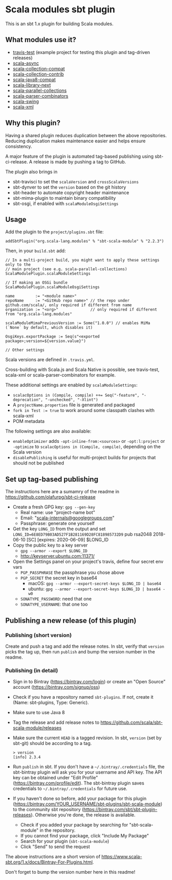 # Scala modules sbt plugin

This is an sbt 1.x plugin for building Scala modules.

## What modules use it?

* [travis-test](https://github.com/lrytz/travis-test) (example project for testing this plugin and tag-driven releases)
* [scala-async](https://github.com/scala/scala-async)
* [scala-collection-compat](https://github.com/scala/scala-collection-compat)
* [scala-collection-contrib](https://github.com/scala/scala-collection-contrib)
* [scala-java8-compat](https://github.com/scala/scala-java8-compat)
* [scala-library-next](https://github.com/scala/scala-library-next)
* [scala-parallel-collections](https://github.com/scala/scala-parallel-collections)
* [scala-parser-combinators](https://github.com/scala/scala-parser-combinators)
* [scala-swing](https://github.com/scala/scala-swing)
* [scala-xml](https://github.com/scala/scala-xml)

## Why this plugin?

Having a shared plugin reduces duplication between the above
repositories. Reducing duplication makes maintenance easier and
helps ensure consistency.

A major feature of the plugin is automated tag-based publishing using
sbt-ci-release. A release is made by pushing a tag to GitHub.

The plugin also brings in
  - sbt-travisci to set the `scalaVersion` and `crossScalaVersions`
  - sbt-dynver to set the `version` based on the git history
  - sbt-header to automate copyright header maintenance
  - sbt-mima-plugin to maintain binary compatibility
  - sbt-osgi, if enabled with `scalaModuleOsgiSettings`

## Usage

Add the plugin to the `project/plugins.sbt` file:

```
addSbtPlugin("org.scala-lang.modules" % "sbt-scala-module" % "2.2.3")
```

Then, in your `build.sbt` add:

```
// In a multi-project build, you might want to apply these settings only to the
// main project (see e.g. scala-parallel-collections)
ScalaModulePlugin.scalaModuleSettings

// If making an OSGi bundle
ScalaModulePlugin.scalaModuleOsgiSettings

name         := "<module name>"
repoName     := "<GitHub repo name>" // the repo under github.com/scala/, only required if different from name
organization := "<org>"              // only required if different from "org.scala-lang.modules"

scalaModuleMimaPreviousVersion := Some("1.0.0") // enables MiMa (`None` by default, which disables it)

OsgiKeys.exportPackage := Seq(s"<exported package>;version=${version.value}")

// Other settings
```

Scala versions are defined in `.travis.yml`.

Cross-building with Scala.js and Scala Native is possible, see travis-test, scala-xml or scala-parser-combinators for example.

These additional settings are enabled by `scalaModuleSettings`:
  - `scalacOptions in (Compile, compile) ++= Seq("-feature", "-deprecation", "-unchecked", "-Xlint")`
  - A `projectName.properties` file is generated and packaged
  - `fork in Test := true` to work around some classpath clashes with scala-xml
  - POM metadata

The following settings are also available:
  - `enableOptimizer` adds `-opt-inline-from:<sources>` or `-opt:l:project` or `-optimize` to `scalacOptions in (Compile, compile)`,
    depending on the Scala version
  - `disablePublishing` is useful for multi-project builds for projects that should not be published

## Set up tag-based publishing

The instructions here are a sumamry of the readme in https://github.com/olafurpg/sbt-ci-release
  - Create a fresh GPG key: `gpg --gen-key`
    - Real name: use "project-name bot"
    - Email: "scala-internals@googlegroups.com"
    - Passphrase: generate one yourself
  - Get the key `LONG_ID` from the output and set `LONG_ID=6E8ED79B03AD527F1B281169D28FC818985732D9`
        pub   rsa2048 2018-06-10 [SC] [expires: 2020-06-09]
          $LONG_ID
  - Copy the public key to a key server
    - `gpg --armor --export $LONG_ID`
    - http://keyserver.ubuntu.com:11371/
  - Open the Settings panel on your project's travis, define four secret env vars
    - `PGP_PASSPHRASE` the passphrase you chose above
    - `PGP_SECRET` the secret key in base64
      - macOS: `gpg --armor --export-secret-keys $LONG_ID | base64`
      - ubuntu: `gpg --armor --export-secret-keys $LONG_ID | base64 -w0`
    - `SONATYPE_PASSWORD`: need that one
    - `SONATYPE_USERNAME`: that one too

## Publishing a new release (of this plugin)

### Publishing (short version)

Create and push a tag and add the release notes. In sbt, verify that `version` picks the tag up, then run `publish` and bump the version number in the readme.

### Publishing (in detail)

- Sign in to Bintray (https://bintray.com/login) or create an "Open Source" account (https://bintray.com/signup/oss)
- Check if you have a repository named `sbt-plugins`. If not, create it (Name: sbt-plugins, Type: Generic).
- Make sure to use Java 8
- Tag the release and add release notes to https://github.com/scala/sbt-scala-module/releases
- Make sure the current `HEAD` is a tagged revision. In sbt, `version` (set by sbt-git) should be according to a tag.

      > version
      [info] 2.3.4

- Run `publish` in sbt. If you don't have a `~/.bintray/.credentials` file, the sbt-bintray plugin will ask you for your
  username and API key. The API key can be obtained under "Edit Profile" (https://bintray.com/profile/edit). The sbt-bintray
  plugin saves credentials to `~/.bintray/.credentials` for future use.
- If you haven't done so before, add your package for this plugin (https://bintray.com/YOUR_USERNAME/sbt-plugins/sbt-scala-module)
  to the community sbt repository (https://bintray.com/sbt/sbt-plugin-releases). Otherwise you're done, the release is available.
  - Check if you added your package by searching for "sbt-scala-module" in the repository.
  - If you cannot find your package, click "Include My Package"
  - Search for your plugin (`sbt-scala-module`)
  - Click "Send" to send the request

The above instructions are a short version of https://www.scala-sbt.org/1.x/docs/Bintray-For-Plugins.html.

Don't forget to bump the version number here in this readme!
